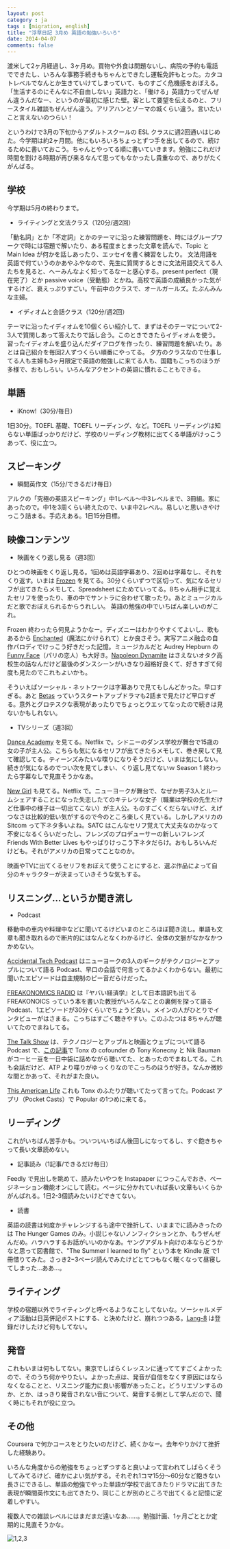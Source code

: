 ```yaml
---
layout: post
category : ja
tags : [migration, english]
title: "浮草日記 3月め 英語の勉強いろいろ"
date: 2014-04-07
comments: false
---
```


渡米して2ヶ月経過し、3ヶ月め。買物や外食は問題ないし、病院の予約も電話でできたし、いろんな事務手続きもちゃんとできたし運転免許もとった。カタコトレベルでなんとか生きていけてしまっていて、ものすごく危機感をおぼえる。「生活するのにそんなに不自由しない」英語力と、「働ける」英語力ってぜんぜん違うんだなー、というのが最初に感じた壁。客として要望を伝えるのと、フリースタイル雑談もぜんぜん違う。アリアハンとゾーマの城くらい違う。言いたいこと言えないのつらい！

というわけで3月の下旬からアダルトスクールの ESL クラスに週2回通いはじめた。今学期は約2ヶ月間。他にもいろいろちょっとずつ手を出してるので、続けるために書いておこう。ちゃんとやってる順に書いていきます。勉強にこれだけ時間を割ける時期が再び来るなんて思ってもなかったし貴重なので、ありがたくがんばる。

## 学校
今学期は5月の終わりまで。  

* ライティングと文法クラス（120分/週2回）&nbsp;  

「動名詞」とか「不定詞」とかのテーマに沿った練習問題を、時にはグループワークで時には宿題で解いたり、ある程度まとまった文章を読んで、Topic と Main Idea が何かを話しあったり、エッセイを書く練習をしたり。
文法用語を英語で何ていうのかあやふやなので、先生に質問するときに文法用語交えてる人たちを見ると、へーみんなよく知ってるなーと感心する。present perfect（現在完了）とか passive voice（受動態）とかね。高校で英語の成績良かった気がするけど、衰えっぷりすごい。午前中のクラスで、オールガールズ。たぶんみんな主婦。

* イディオムと会話クラス（120分/週2回）&nbsp;  

テーマに沿ったイディオムを10個くらい紹介して、まずはそのテーマについて2-3人で質問しあって答えたりで話し合う。このときできたらイディオムを使う。習ったイディオムを盛り込んだダイアログを作ったり、練習問題を解いたり。あとは自己紹介を毎回2人ずつくらい順番にやってる。
夕方のクラスなので仕事してる人も主婦も3ヶ月限定で英語の勉強しに来てる人も、国籍もこっちのほうが多様で、おもしろい。いろんなアクセントの英語に慣れることもできる。

## 単語
* iKnow!（30分/毎日）

1日30分。TOEFL 基礎、TOEFL リーディング、など。TOEFL リーディングは知らない単語ばっかりだけど、学校のリーディング教材に出てくる単語がけっこうあって、役に立つ。

## スピーキング
* 瞬間英作文（15分/できるだけ毎日）&nbsp; 　

アルクの「究極の英語スピーキング」中1レベル〜中3レベルまで、3冊組。家にあったので。中1を3周くらい終えたので、いま中2レベル。易しいと思いきやけっこう詰まる。手応えある。1日15分目標。

## 映像コンテンツ

* 映画をくり返し見る（週3回）&nbsp; 　

ひとつの映画をくり返し見る。1回めは英語字幕あり、2回めは字幕なし、それをくり返す。いまは [Frozen](http://movies.disney.com/frozen) を見てる。30分くらいずつで区切って、気になるセリフが出てきたらメモして、Spreadsheet にためていってる。8ちゃん相手に覚えたセリフを使ったり、車の中でサントラに合わせて歌ったり。あとミュージカルだと歌でおぼえられるからうれしい。
英語の勉強の中でいちばん楽しいのがこれ。

Frozen 終わったら何見ようかなー。ディズニーはわかりやすくてよいし、歌もあるから [Enchanted](http://movies.disney.com/enchanted)（魔法にかけられて）とか良さそう。実写アニメ融合の自作パロディでけっこう好きだった記憶。ミュージカルだと Audrey Hepburn の [Funny Face](http://www.imdb.com/title/tt0050419/)（パリの恋人）も大好き。[Napoleon Dynamite](http://en.wikipedia.org/wiki/Napoleon_Dynamite) はさえないオタク高校生の話なんだけど最後のダンスシーンがいきなり超格好良くて、好きすぎて何度も見たのでこれもよいかも。 

そういえばソーシャル・ネットワークは字幕ありで見てもしんどかった。早口すぎる。あと [Betas](http://www.amazon.com/Pilot-HD/dp/B00CDBX1PA) っていうスタートアップドラマも2話まで見たけど早口すぎる。意外とグロテスクな表現があったりでちょっとウエッてなったので続きは見ないかもしれない。

* TVシリーズ（週3回）&nbsp; 　

[Dance Academy](http://www.abc.net.au/abc3/danceacademy/) を見てる。Netflix で。シドニーのダンス学校が舞台で15歳の女の子が主人公。こちらも気になるセリフが出てきたらメモして、巻き戻して見て確認してる。ティーンズみたいな喋りになりそうだけど、いまは気にしない。続きが気になるのでつい次を見てしまい、くり返し見てないｗ Season 1 終わったら字幕なしで見直そうかなあ。

[New Girl](http://www.fox.com/new-girl/) も見てる。Netflix で。ニューヨークが舞台で、なぜか男子3人とルームシェアすることになった失恋したてのキテレツな女子（職業は学校の先生だけど仕事中の様子は一切出てこない）が主人公。ものすごくくだらないけど、えげつなさは比較的低い気がするので今のところ楽しく見ている。しかしアメリカの Sitcom って下ネタ多いよね。SATC はこんなセリフ覚えて大丈夫なのかなって不安になるくらいだったし、フレンズのプロデューサーの新しいフレンズ Friends With Better Lives もやっぱりけっこう下ネタだらけ。おもしろいんだけども。それがアメリカの日常ってことなのか。

映画やTVに出てくるセリフをおぼえて使うことにすると、選ぶ作品によって自分のキャラクターが決まっていきそうな気もする。

## リスニング…というか聞き流し
* Podcast

移動中の車内や料理中などに聞いてるけどいまのところほぼ聞き流し。単語も文章も聞き取れるので断片的にはなんとなくわかるけど、全体の文脈がなかなかつかめない。

[Accidental Tech Podcast](http://atp.fm/) はニューヨークの3人のギークがテクノロジーとアップルについて語る Podcast、早口の会話で何言ってるかよくわからない。最初に聞いたエピソードは自主規制のピー音だらけだった。

[FREAKONOMICS RADIO](http://freakonomics.com/radio/) は『ヤバい経済学』として日本語訳も出てる FREAKONOICS っていう本を書いた教授がいろんなことの裏側を探って語る Podcast、1エピソードが30分くらいでちょうど良い。メインの人がひとりでインタビューがはさまる。こっちはすごく聴きやすい。このふたつは 8ちゃんが聴いてたのでまねしてる。

[The Talk Show](http://5by5.tv/talkshow) は、テクノロジーとアップルと映画とウェブについて語る Podcast で、[この記事](http://www.wired.com/2014/04/blue-bottle-tonx-handsome/)で Tonx の cofounder の Tony Konecny と Nik Bauman がコーヒー豆を一日中袋に詰めながら聴いてた、とあったのでまねしてる。これも会話だけど、ATP より喋りがゆっくりなのでこっちのほうが好き。なんか微妙な間とかあって、それがまた良い。

[This American Life](http://www.thisamericanlife.org/) これも Tonx のふたりが聴いてたって言ってた。Podcast アプリ（Pocket Casts）で Popular の1つめに来てる。

## リーディング
これがいちばん苦手かも。ついついいちばん後回しになってるし、すぐ飽きちゃって長い文章読めない。

* 記事読み（1記事/できるだけ毎日）&nbsp; 　

Feedly で見出しを眺めて、読みたいやつを Instapaper につっこんでおき、ページネーション機能オンにして読む。ページに分かれていれば長い文章もいくらかがんばれる。1日2-3個読みたいけどできてない。

* 読書&nbsp; 　

英語の読書は何度かチャレンジするも途中で挫折して、いままでに読みきったのは The Hunger Games のみ。小説じゃないノンフィクションとか、もうぜんぜんだめ。ハラハラするお話がいいのかなあ。ヤングアダルト向けの本ならどうかなと思って図書館で、"The Summer I learned to fly" という本を Kindle 版 で1冊借りてみた。さっき2−3ページ読んでみたけどとてつもなく眠くなって昼寝してしまった…ああ…。

## ライティング
学校の宿題以外でライティングと呼べるようなことしてないな。ソーシャルメディア活動は日英併記ポストにする、と決めたけど、崩れつつある。[Lang-8](http://lang-8.com/) は登録だけしたけど何もしてない。

## 発音
これもいまは何もしてない。東京でしばらくレッスンに通っててすごくよかったので、そのうち何かやりたい。よかった点は、発音が自信をなくす原因にはならなくなることと、リスニング能力に良い影響があったこと。どうリエゾンするのか、とか、はっきり発音されない音について、発音する側として学んだので、聞く時にもそれが役に立つ。

## その他
Coursera で何かコースをとりたいのだけど、続くかなー。去年やりかけて挫折した経験あり。


いろんな角度からの勉強をちょっとずつすると良いよって言われてしばらくそうしてみてるけど、確かによい気がする。それぞれ1コマ15分〜60分など飽きない長さにできるし、単語の勉強でやった単語が学校で出てきたりドラマに出てきた表現が瞬間英作文にも出てきたり、同じことが別のところで出てくると記憶に定着しやすい。

複数人での雑談レベルにはまだまだ遠いなあ……。勉強計画、1ヶ月ごととか定期的に見直そうかな。

![1,2,3](https://lh6.googleusercontent.com/y6gybrM55CsCTnDdcbzI-sRgzSaegz29VyGFYakoQNlX=w620-h465-no)


